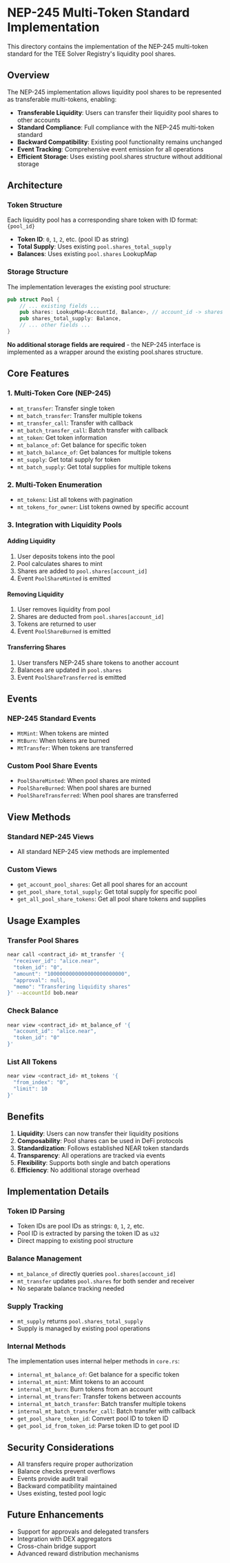 # NEP-245 Multi-Token Standard Implementation

This directory contains the implementation of the NEP-245 multi-token standard for the TEE Solver Registry's liquidity pool shares.

## Overview

The NEP-245 implementation allows liquidity pool shares to be represented as transferable multi-tokens, enabling:

- **Transferable Liquidity**: Users can transfer their liquidity pool shares to other accounts
- **Standard Compliance**: Full compliance with the NEP-245 multi-token standard
- **Backward Compatibility**: Existing pool functionality remains unchanged
- **Event Tracking**: Comprehensive event emission for all operations
- **Efficient Storage**: Uses existing pool.shares structure without additional storage

## Architecture

### Token Structure

Each liquidity pool has a corresponding share token with ID format: `{pool_id}`

- **Token ID**: `0`, `1`, `2`, etc. (pool ID as string)
- **Total Supply**: Uses existing `pool.shares_total_supply`
- **Balances**: Uses existing `pool.shares` LookupMap

### Storage Structure

The implementation leverages the existing pool structure:

```rust
pub struct Pool {
    // ... existing fields ...
    pub shares: LookupMap<AccountId, Balance>, // account_id -> shares
    pub shares_total_supply: Balance,
    // ... other fields ...
}
```

**No additional storage fields are required** - the NEP-245 interface is implemented as a wrapper around the existing pool.shares structure.

## Core Features

### 1. Multi-Token Core (NEP-245)

- `mt_transfer`: Transfer single token
- `mt_batch_transfer`: Transfer multiple tokens
- `mt_transfer_call`: Transfer with callback
- `mt_batch_transfer_call`: Batch transfer with callback
- `mt_token`: Get token information
- `mt_balance_of`: Get balance for specific token
- `mt_batch_balance_of`: Get balances for multiple tokens
- `mt_supply`: Get total supply for token
- `mt_batch_supply`: Get total supplies for multiple tokens

### 2. Multi-Token Enumeration

- `mt_tokens`: List all tokens with pagination
- `mt_tokens_for_owner`: List tokens owned by specific account

### 3. Integration with Liquidity Pools

#### Adding Liquidity
1. User deposits tokens into the pool
2. Pool calculates shares to mint
3. Shares are added to `pool.shares[account_id]`
4. Event `PoolShareMinted` is emitted

#### Removing Liquidity
1. User removes liquidity from pool
2. Shares are deducted from `pool.shares[account_id]`
3. Tokens are returned to user
4. Event `PoolShareBurned` is emitted

#### Transferring Shares
1. User transfers NEP-245 share tokens to another account
2. Balances are updated in `pool.shares`
3. Event `PoolShareTransferred` is emitted

## Events

### NEP-245 Standard Events
- `MtMint`: When tokens are minted
- `MtBurn`: When tokens are burned
- `MtTransfer`: When tokens are transferred

### Custom Pool Share Events
- `PoolShareMinted`: When pool shares are minted
- `PoolShareBurned`: When pool shares are burned
- `PoolShareTransferred`: When pool shares are transferred

## View Methods

### Standard NEP-245 Views
- All standard NEP-245 view methods are implemented

### Custom Views
- `get_account_pool_shares`: Get all pool shares for an account
- `get_pool_share_total_supply`: Get total supply for specific pool
- `get_all_pool_share_tokens`: Get all pool share tokens and supplies

## Usage Examples

### Transfer Pool Shares
```bash
near call <contract_id> mt_transfer '{
  "receiver_id": "alice.near",
  "token_id": "0",
  "amount": "1000000000000000000000000",
  "approval": null,
  "memo": "Transfering liquidity shares"
}' --accountId bob.near
```

### Check Balance
```bash
near view <contract_id> mt_balance_of '{
  "account_id": "alice.near",
  "token_id": "0"
}'
```

### List All Tokens
```bash
near view <contract_id> mt_tokens '{
  "from_index": "0",
  "limit": 10
}'
```

## Benefits

1. **Liquidity**: Users can now transfer their liquidity positions
2. **Composability**: Pool shares can be used in DeFi protocols
3. **Standardization**: Follows established NEAR token standards
4. **Transparency**: All operations are tracked via events
5. **Flexibility**: Supports both single and batch operations
6. **Efficiency**: No additional storage overhead

## Implementation Details

### Token ID Parsing
- Token IDs are pool IDs as strings: `0`, `1`, `2`, etc.
- Pool ID is extracted by parsing the token ID as `u32`
- Direct mapping to existing pool structure

### Balance Management
- `mt_balance_of` directly queries `pool.shares[account_id]`
- `mt_transfer` updates `pool.shares` for both sender and receiver
- No separate balance tracking needed

### Supply Tracking
- `mt_supply` returns `pool.shares_total_supply`
- Supply is managed by existing pool operations

### Internal Methods
The implementation uses internal helper methods in `core.rs`:
- `internal_mt_balance_of`: Get balance for a specific token
- `internal_mt_mint`: Mint tokens to an account
- `internal_mt_burn`: Burn tokens from an account
- `internal_mt_transfer`: Transfer tokens between accounts
- `internal_mt_batch_transfer`: Batch transfer multiple tokens
- `internal_mt_batch_transfer_call`: Batch transfer with callback
- `get_pool_share_token_id`: Convert pool ID to token ID
- `get_pool_id_from_token_id`: Parse token ID to get pool ID

## Security Considerations

- All transfers require proper authorization
- Balance checks prevent overflows
- Events provide audit trail
- Backward compatibility maintained
- Uses existing, tested pool logic

## Future Enhancements

- Support for approvals and delegated transfers
- Integration with DEX aggregators
- Cross-chain bridge support
- Advanced reward distribution mechanisms 